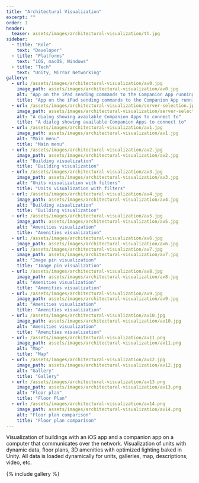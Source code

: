 ```yaml
---
title: "Architectural Visualization"
excerpt: ""
order: 1
header:
  teaser: assets/images/architectural-visualization/th.jpg
sidebar:
  - title: "Role"
    text: "Developer"
  - title: "Platforms"
    text: "iOS, macOS, Windows"
  - title: "Tech"
    text: "Unity, Mirror Networking"
gallery:
  - url: /assets/images/architectural-visualization/av0.jpg
    image_path: assets/images/architectural-visualization/av0.jpg
    alt: "App on the iPad sending commands to the Companion App running on a computer"
    title: "App on the iPad sending commands to the Companion App running on a computer"
  - url: /assets/images/architectural-visualization/server-selection.jpg
    image_path: assets/images/architectural-visualization/server-selection.jpg
    alt: "A dialog showing available Companion Apps to connect to"
    title: "A dialog showing available Companion Apps to connect to"
  - url: /assets/images/architectural-visualization/av1.jpg
    image_path: assets/images/architectural-visualization/av1.jpg
    alt: "Main menu"
    title: "Main menu"
  - url: /assets/images/architectural-visualization/av2.jpg
    image_path: assets/images/architectural-visualization/av2.jpg
    alt: "Building visualization"
    title: "Building visualization"
  - url: /assets/images/architectural-visualization/av3.jpg
    image_path: assets/images/architectural-visualization/av3.jpg
    alt: "Units visualization with filters"
    title: "Units visualization with filters"
  - url: /assets/images/architectural-visualization/av4.jpg
    image_path: assets/images/architectural-visualization/av4.jpg
    alt: "Building visualization"
    title: "Building visualization"
  - url: /assets/images/architectural-visualization/av5.jpg
    image_path: assets/images/architectural-visualization/av5.jpg
    alt: "Amenities visualization"
    title: "Amenities visualization"
  - url: /assets/images/architectural-visualization/av6.jpg
    image_path: assets/images/architectural-visualization/av6.jpg
  - url: /assets/images/architectural-visualization/av7.jpg
    image_path: assets/images/architectural-visualization/av7.jpg
    alt: "Image pin visualization"
    title: "Image pin visualization"
  - url: /assets/images/architectural-visualization/av8.jpg
    image_path: assets/images/architectural-visualization/av8.jpg
    alt: "Amenities visualization"
    title: "Amenities visualization"
  - url: /assets/images/architectural-visualization/av9.jpg
    image_path: assets/images/architectural-visualization/av9.jpg
    alt: "Amenities visualization"
    title: "Amenities visualization"
  - url: /assets/images/architectural-visualization/av10.jpg
    image_path: assets/images/architectural-visualization/av10.jpg
    alt: "Amenities visualization"
    title: "Amenities visualization"
  - url: /assets/images/architectural-visualization/av11.png
    image_path: assets/images/architectural-visualization/av11.png
    alt: "Map"
    title: "Map"
  - url: /assets/images/architectural-visualization/av12.jpg
    image_path: assets/images/architectural-visualization/av12.jpg
    alt: "Gallery"
    title: "Gallery"
  - url: /assets/images/architectural-visualization/av13.png
    image_path: assets/images/architectural-visualization/av13.png
    alt: "Floor plan"
    title: "Floor Plan"
  - url: /assets/images/architectural-visualization/av14.png
    image_path: assets/images/architectural-visualization/av14.png
    alt: "Floor plan comparison"
    title: "Floor plan comparison"
---
```


Visualization of buildings with an iOS app and a companion app on a computer that communicates over the network. Visualization of units with dynamic data, floor plans, 3D amenities with optimized lighting baked in Unity. All data is loaded dynamically for units, galleries, map, descriptions, video, etc.

{% include gallery %}